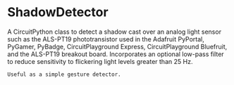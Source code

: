 # ShadowDetector

A CircuitPython class to detect a shadow cast over an analog light sensor such as the ALS-PT19 phototransistor used in the Adafruit PyPortal, PyGamer, PyBadge, CircuitPlayground Express, CircuitPlayground Bluefruit, and the ALS-PT19 breakout board. Incorporates an optional low-pass filter to reduce sensitivity to flickering light levels greater than 25 Hz.

    Useful as a simple gesture detector.
